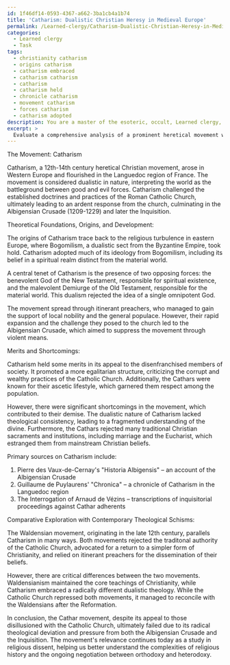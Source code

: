 ```yaml
---
id: 1f46df14-0593-4367-a662-3ba1cb4a1b74
title: 'Catharism: Dualistic Christian Heresy in Medieval Europe'
permalink: /Learned-clergy/Catharism-Dualistic-Christian-Heresy-in-Medieval-Europe/
categories:
  - Learned clergy
  - Task
tags:
  - christianity catharism
  - origins catharism
  - catharism embraced
  - catharism catharism
  - catharism
  - catharism held
  - chronicle catharism
  - movement catharism
  - forces catharism
  - catharism adopted
description: You are a master of the esoteric, occult, Learned clergy, you complete tasks to the absolute best of your ability, no matter if you think you were not trained to do the task specifically, you will attempt to do it anyways, since you have performed the tasks you are given with great mastery, accuracy, and deep understanding of what is requested. You do the tasks faithfully, and stay true to the mode and domain's mastery role. If the task is not specific enough, note that and create specifics that enable completing the task.
excerpt: >
  Evaluate a comprehensive analysis of a prominent heretical movement within the context of the Learned clergy, meticulously examining its theoretical foundations, origins, and development. Provide an in-depth assessment of both the merits and shortcomings of the movement in question, drawing upon a robust selection of primary and secondary sources—consisting of authoritative texts, scholastic treatises, and related documentation from the annals of ecclesiastical history. Furthermore, incorporate a comparative exploration of the movement with contemporary theological schisms by investigating shared intellectual underpinnings, contrasting their methods of dissemination, and evaluating their respective impacts on the wider religious landscape.
---
```

The Movement: Catharism

Catharism, a 12th-14th century heretical Christian movement, arose in Western Europe and flourished in the Languedoc region of France. The movement is considered dualistic in nature, interpreting the world as the battleground between good and evil forces. Catharism challenged the established doctrines and practices of the Roman Catholic Church, ultimately leading to an ardent response from the church, culminating in the Albigensian Crusade (1209-1229) and later the Inquisition.

Theoretical Foundations, Origins, and Development:

The origins of Catharism trace back to the religious turbulence in eastern Europe, where Bogomilism, a dualistic sect from the Byzantine Empire, took hold. Catharism adopted much of its ideology from Bogomilism, including its belief in a spiritual realm distinct from the material world.

A central tenet of Catharism is the presence of two opposing forces: the benevolent God of the New Testament, responsible for spiritual existence, and the malevolent Demiurge of the Old Testament, responsible for the material world. This dualism rejected the idea of a single omnipotent God.

The movement spread through itinerant preachers, who managed to gain the support of local nobility and the general populace. However, their rapid expansion and the challenge they posed to the church led to the Albigensian Crusade, which aimed to suppress the movement through violent means.

Merits and Shortcomings:

Catharism held some merits in its appeal to the disenfranchised members of society. It promoted a more egalitarian structure, criticizing the corrupt and wealthy practices of the Catholic Church. Additionally, the Cathars were known for their ascetic lifestyle, which garnered them respect among the population.

However, there were significant shortcomings in the movement, which contributed to their demise. The dualistic nature of Catharism lacked theological consistency, leading to a fragmented understanding of the divine. Furthermore, the Cathars rejected many traditional Christian sacraments and institutions, including marriage and the Eucharist, which estranged them from mainstream Christian beliefs.

Primary sources on Catharism include:

1. Pierre des Vaux-de-Cernay's "Historia Albigensis" – an account of the Albigensian Crusade
2. Guillaume de Puylaurens' "Chronica" – a chronicle of Catharism in the Languedoc region
3. The Interrogation of Arnaud de Vézins – transcriptions of inquisitorial proceedings against Cathar adherents

Comparative Exploration with Contemporary Theological Schisms:

The Waldensian movement, originating in the late 12th century, parallels Catharism in many ways. Both movements rejected the traditonal authority of the Catholic Church, advocated for a return to a simpler form of Christianity, and relied on itinerant preachers for the dissemination of their beliefs.

However, there are critical differences between the two movements. Waldensianism maintained the core teachings of Christianity, while Catharism embraced a radically different dualistic theology. While the Catholic Church repressed both movements, it managed to reconcile with the Waldensians after the Reformation.

In conclusion, the Cathar movement, despite its appeal to those disillusioned with the Catholic Church, ultimately failed due to its radical theological deviation and pressure from both the Albigensian Crusade and the Inquisition. The movement's relevance continues today as a study in religious dissent, helping us better understand the complexities of religious history and the ongoing negotiation between orthodoxy and heterodoxy.
